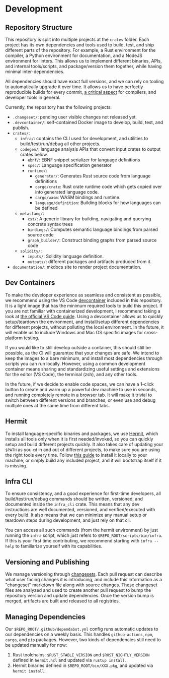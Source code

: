 # Development

## Repository Structure

This repository is split into multiple projects at the `crates` folder. Each project has its own dependencies and tools used to build, test, and ship different parts of the repository. For example, a Rust environment for the compiler, a Python environment for documentation, and a NodeJS environment for linters. This allows us to implement different binaries, APIs, and internal tools/scripts, and package/version them together, while having minimal inter-dependencies.

All dependencies should have exact full versions, and we can rely on tooling to automatically upgrade it over time. It allows us to have perfectly reproducible builds for every commit, [a critical aspect](https://github.com/dotnet/designs/blob/40794be63ecd8b35e9596412050a84dedd575b99/accepted/2020/reproducible-builds.md) for compilers, and developer tools in general.

Currently, the repository has the following projects:

- `.changeset/`: pending user visible changes not released yet.
- `.devcontainer/`: self-contained Docker image to develop, build, test, and publish.
- `crates/`:
    - `infra/`: contains the CLI used for development, and utilities to build/test/run/debug all other projects.
    - `codegen/`: language analysis APIs that convert input crates to output crates below.
        - `ebnf/`: EBNF snippet serializer for language definitions
        - `spec/`: Language specification generator
        - `runtime/`:
            - `generator/`: Generates Rust source code from language definitions
            - `cargo/crate`: Rust crate runtime code which gets copied over into generated language code.
            - `cargo/wasm`: WASM bindings and runtime.
            - `language/definition`: Building blocks for how languages can be defined
    - `metaslang/`:
        - `cst/`: A generic library for building, navigating and querying concrete syntax trees
        - `bindings/`: Computes semantic language bindings from parsed source code
        - `graph_builder/`: Construct binding graphs from parsed source code
    - `solidity/`:
        - `inputs/`: Solidity language definition.
        - `outputs/`: different packages and artifacts produced from it.
- `documentation/`: mkdocs site to render project documentation.

## Dev Containers

To make the developer experience as seamless and consistent as possible, we recommend using the VS Code [devcontainer](https://github.com/NomicFoundation/slang/tree/main/.devcontainer) included in this repository. It is a light image that has the minimum required tools to build this project. If you are not familiar with containerized development, I recommend taking a look at [the official VS Code guide](https://code.visualstudio.com/docs/remote/containers). Using a devcontainer allows us to quickly setup/teardown the environment, and install/setup different dependencies for different projects, without polluting the local environment. In the future, it will enable us to include Windows and Mac OS specific images for cross-platform testing.

If you would like to still develop outside a container, this should still be possible, as the CI will guarantee that your changes are safe. We intend to keep the images to a bare minimum, and install most dependencies through scripts you can run locally. However, using a common development container means sharing and standardizing useful settings and extensions for the editor (VS Code), the terminal (zsh), and any other tools.

In the future, if we decide to enable code spaces, we can have a 1-click button to create and warm up a powerful dev machine to use in seconds, and running completely remote in a browser tab. It will make it trivial to switch between different versions and branches, or even use and debug multiple ones at the same time from different tabs.

## Hermit

To install language-specific binaries and packages, we use [Hermit](https://cashapp.github.io/hermit/), which installs all tools only when it is first needed/invoked, so you can quickly setup and build different projects quickly. It also takes care of updating your `$PATH` as you `cd` in and out of different projects, to make sure you are using the right tools every time. Follow [this guide](https://cashapp.github.io/hermit/usage/get-started/) to install it locally to your machine, or simply build any included project, and it will bootstrap itself if it is missing.

## Infra CLI

To ensure consistency, and a good experience for first-time developers, all build/test/run/debug commands should be written, versioned, and documented inside the `infra_cli` crate. This means that any dev instructions are well documented, versioned, and verified/executed with every build. It also means that we can minimize any manual setup or teardown steps during development, and just rely on that cli.

You can access all such commands (from the hermit environment) by just running the `infra` script, which just refers to `$REPO_ROOT/scripts/bin/infra`. If this is your first time contributing, we recommend starting with `infra --help` to familiarize yourself with its capabilities.

## Versioning and Publishing

We manage versioning through [changesets](https://github.com/changesets/changesets). Each pull request can describe what user facing changes it is introducing, and include this information as a "changeset" markdown file along with source changes. These changeset files are analyzed and used to create another pull request to bump the repository version and update dependencies. Once the version bump is merged, artifacts are built and released to all registries.

## Managing Dependencies

Our `$REPO_ROOT/.github/dependabot.yml` config runs automatic updates to our dependencies on a weekly basis. This handles `github-actions`, `npm`, `cargo`, and `pip` packages. However, two kinds of dependencies still need to be updated manually for now:

1. Rust toolchains: `$RUST_STABLE_VERSION` and `$RUST_NIGHTLY_VERSION` defined in `hermit.hcl` and updated via `rustup install`.
2. Hermit binaries defined in `$REPO_ROOT/bin/XXX.pkg`, and updated via `hermit install`.
